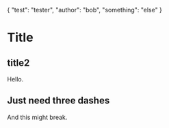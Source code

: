 {
    "test": "tester",
    "author": "bob",
    "something": "else"
}

Title
=====

title2
------

Hello.

Just need three dashes
---

And this might break.
